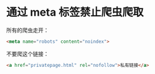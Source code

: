 # 通过 meta 标签禁止爬虫爬取


所有的爬虫走开：

```html
<meta name="robots" content="noindex">
```

不要爬这个链接：

```html
<a href="privatepage.html" rel="nofollow">私有链接</a>
```
